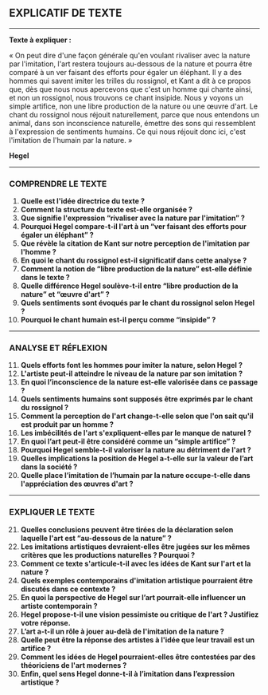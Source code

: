 ## EXPLICATIF DE TEXTE

---
**Texte à expliquer :**

« On peut dire d'une façon générale qu'en voulant rivaliser avec la nature par l'imitation, l'art restera toujours au-dessous de la nature et pourra être comparé à un ver faisant des efforts pour égaler un éléphant. Il y a des hommes qui savent imiter les trilles du rossignol, et Kant a dit à ce propos que, dès que nous nous apercevons que c'est un homme qui chante ainsi, et non un rossignol, nous trouvons ce chant insipide. Nous y voyons un simple artifice, non une libre production de la nature ou une œuvre d'art. Le chant du rossignol nous réjouit naturellement, parce que nous entendons un animal, dans son inconscience naturelle, émettre des sons qui ressemblent à l'expression de sentiments humains. Ce qui nous réjouit donc ici, c'est l'imitation de l'humain par la nature. »

**Hegel**

---
### COMPRENDRE LE TEXTE

1. **Quelle est l'idée directrice du texte ?**
2. **Comment la structure du texte est-elle organisée ?**
3. **Que signifie l'expression “rivaliser avec la nature par l'imitation” ?**
4. **Pourquoi Hegel compare-t-il l'art à un “ver faisant des efforts pour égaler un éléphant” ?**
5. **Que révèle la citation de Kant sur notre perception de l'imitation par l'homme ?**
6. **En quoi le chant du rossignol est-il significatif dans cette analyse ?**
7. **Comment la notion de “libre production de la nature” est-elle définie dans le texte ?**
8. **Quelle différence Hegel soulève-t-il entre “libre production de la nature” et “œuvre d'art” ?**
9. **Quels sentiments sont évoqués par le chant du rossignol selon Hegel ?**
10. **Pourquoi le chant humain est-il perçu comme “insipide” ?**

---
### ANALYSE ET RÉFLEXION

11. **Quels efforts font les hommes pour imiter la nature, selon Hegel ?**
12. **L'artiste peut-il atteindre le niveau de la nature par son imitation ?**
13. **En quoi l’inconscience de la nature est-elle valorisée dans ce passage ?**
14. **Quels sentiments humains sont supposés être exprimés par le chant du rossignol ?**
15. **Comment la perception de l'art change-t-elle selon que l'on sait qu'il est produit par un homme ?**
16. **Les imbécilités de l'art s'expliquent-elles par le manque de naturel ?**
17. **En quoi l’art peut-il être considéré comme un “simple artifice” ?**
18. **Pourquoi Hegel semble-t-il valoriser la nature au détriment de l'art ?**
19. **Quelles implications la position de Hegel a-t-elle sur la valeur de l’art dans la société ?**
20. **Quelle place l’imitation de l’humain par la nature occupe-t-elle dans l'appréciation des œuvres d'art ?**

---
### EXPLIQUER LE TEXTE

21. **Quelles conclusions peuvent être tirées de la déclaration selon laquelle l'art est “au-dessous de la nature” ?**
22. **Les imitations artistiques devraient-elles être jugées sur les mêmes critères que les productions naturelles ? Pourquoi ?**
23. **Comment ce texte s'articule-t-il avec les idées de Kant sur l'art et la nature ?**
24. **Quels exemples contemporains d'imitation artistique pourraient être discutés dans ce contexte ?**
25. **En quoi la perspective de Hegel sur l’art pourrait-elle influencer un artiste contemporain ?**
26. **Hegel propose-t-il une vision pessimiste ou critique de l'art ? Justifiez votre réponse.**
27. **L’art a-t-il un rôle à jouer au-delà de l'imitation de la nature ?**
28. **Quelle peut être la réponse des artistes à l'idée que leur travail est un artifice ?**
29. **Comment les idées de Hegel pourraient-elles être contestées par des théoriciens de l'art modernes ?**
30. **Enfin, quel sens Hegel donne-t-il à l’imitation dans l’expression artistique ?**
